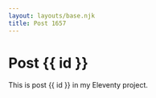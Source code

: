 ```yaml
---
layout: layouts/base.njk
title: Post 1657
---
```


# Post {{ id }}

This is post {{ id }} in my Eleventy project.
